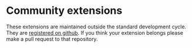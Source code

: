 # Community extensions

These extensions are maintained outside the standard development cycle. They are [registered on github](https://github.com/open-contracting/extension_registry). If you think your extension belongs please make a pull request to that repository.


